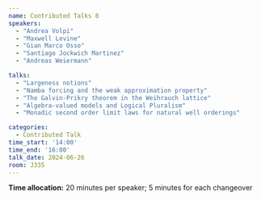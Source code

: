 ```yaml
---
name: Contributed Talks 8
speakers: 
  - "Andrea Volpi"
  - "Maxwell Levine"
  - "Gian Marco Osso"
  - "Santiago Jockwich Martinez"
  - "Andreas Weiermann"

talks: 
  - "Largeness notions"
  - "Namba forcing and the weak approximation property"
  - "The Galvin-Prikry theorem in the Weihrauch lattice"
  - "Algebra-valued models and Logical Pluralism"
  - "Monadic second order limit laws for natural well orderings"

categories:
  - Contributed Talk
time_start: '14:00'
time_end: '16:00'
talk_date: 2024-06-26
room: J335
---
```

**Time allocation:** 20 minutes per speaker; 5 minutes for each changeover
